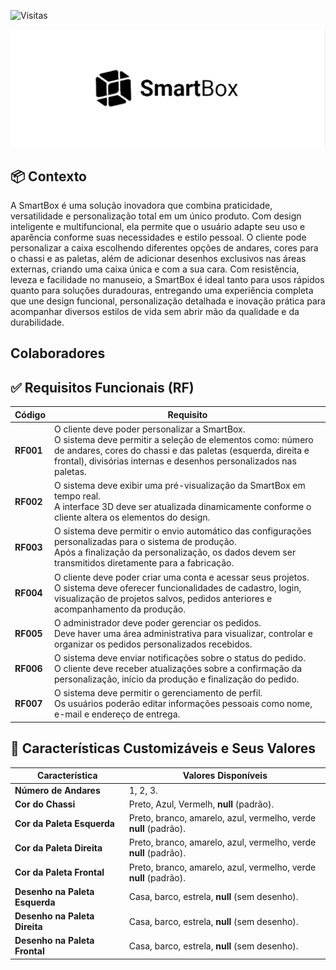 ![Visitas](https://hits.sh/github/@deluxxe01.SmartBox.svg?style=flat)

![Logo do projeto](SmartBox_code/Front_end/public/images/LogoProjeto.png)

## 📦 Contexto
A SmartBox é uma solução inovadora que combina praticidade, versatilidade e personalização total em um único produto. Com design inteligente e multifuncional, ela permite que o usuário adapte seu uso e aparência conforme suas necessidades e estilo pessoal. O cliente pode personalizar a caixa escolhendo diferentes opções de andares, cores para o chassi e as paletas, além de adicionar desenhos exclusivos nas áreas externas, criando uma caixa única e com a sua cara. Com resistência, leveza e facilidade no manuseio, a SmartBox é ideal tanto para usos rápidos quanto para soluções duradouras, entregando uma experiência completa que une design funcional, personalização detalhada e inovação prática para acompanhar diversos estilos de vida sem abrir mão da qualidade e da durabilidade.

## Colaboradores 

## ✅ Requisitos Funcionais (RF)
| Código   | Requisito |
|----------|-----------|
| **RF001** | O cliente deve poder personalizar a SmartBox.<br>O sistema deve permitir a seleção de elementos como: número de andares, cores do chassi e das paletas (esquerda, direita e frontal), divisórias internas e desenhos personalizados nas paletas. |
| **RF002** | O sistema deve exibir uma pré-visualização da SmartBox em tempo real.<br>A interface 3D deve ser atualizada dinamicamente conforme o cliente altera os elementos do design. |
| **RF003** | O sistema deve permitir o envio automático das configurações personalizadas para o sistema de produção.<br>Após a finalização da personalização, os dados devem ser transmitidos diretamente para a fabricação. |
| **RF004** | O cliente deve poder criar uma conta e acessar seus projetos.<br>O sistema deve oferecer funcionalidades de cadastro, login, visualização de projetos salvos, pedidos anteriores e acompanhamento da produção. |
| **RF005** | O administrador deve poder gerenciar os pedidos.<br>Deve haver uma área administrativa para visualizar, controlar e organizar os pedidos personalizados recebidos. |
| **RF006** | O sistema deve enviar notificações sobre o status do pedido.<br>O cliente deve receber atualizações sobre a confirmação da personalização, início da produção e finalização do pedido. |
| **RF007** | O sistema deve permitir o gerenciamento de perfil.<br>Os usuários poderão editar informações pessoais como nome, e-mail e endereço de entrega. |

## 🎨 Características Customizáveis e Seus Valores

| Característica          | Valores Disponíveis                                      |
-------------------------|-----------------------------------------------------------|
| **Número de Andares**     | 1, 2, 3.                         |
| **Cor do Chassi**         | Preto, Azul, Vermelh, **null** (padrão).   |
| **Cor da Paleta Esquerda**| Preto, branco, amarelo, azul, vermelho, verde **null** (padrão).   |
| **Cor da Paleta Direita** | Preto, branco, amarelo, azul, vermelho, verde **null** (padrão).  |
| **Cor da Paleta Frontal** | Preto, branco, amarelo, azul, vermelho, verde **null** (padrão).   |
| **Desenho na Paleta Esquerda**  | Casa, barco, estrela, **null** (sem desenho). |
| **Desenho na Paleta Direita**   |  Casa, barco, estrela, **null** (sem desenho). |
| **Desenho na Paleta Frontal**   |  Casa, barco, estrela, **null** (sem desenho).  |
